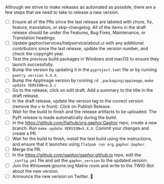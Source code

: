 Although we strive to make releases as automated as possible, there are a few steps that we need to take to release a new version.

- [ ] Ensure all of the PRs since the last release are labeled with chore, fix, feature, translation, or skip-changelog.
All of the items in the draft release should be under the Features, Bug Fixes, Maintenance, or Translation headings.
- [ ] Update gaphor/services/helpservice/about.ui with any additional contributors since the last release,
update the version number, and check the copyright year.
- [ ] Test the previous build packages in Windows and macOS to ensure they launch successfully.
- [ ] Bump the version by updating it in the `pyproject.toml` file or by running `poetry version X.X.X`.
- [ ] Bump the AppImage version by running `cd _packaging/appimage`, `make update VERSION=a.b.c`
- [ ] Go to the release, click on edit draft. Add a summary to the title in the draft release.
- [ ] In the draft release, update the version tag to the correct version (remove the v in front). Click on Publish Release.
- [ ] Wait for the build to finish and the release artifacts to be uploaded. The PyPI release is made automatically during
the build.
- [ ] In the https://github.com/flathub/org.gaphor.Gaphor repo, create a new branch. Run `make update VERSION=X.X.X`.
Commit your changes and create a PR.
- [ ] Wait for the build to finish, install the test build using the instructions, and ensure that it launches using
`flatpak run org.gaphor.Gaphor`.
- [ ] Merge the PR.
- [ ] In the https://github.com/gaphor/gaphor.github.io repo, edit the `_config.yml` file and set the `gaphor_version` to the
updated version.
- [ ] Join the #thisweek:gnome.org Matrix room and write to the TWIG-Bot about the new version.
- [ ] Announce the new version on Twitter. :tada:
